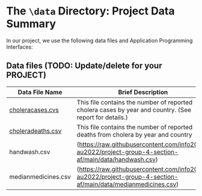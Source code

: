 # The `\data` Directory: Project Data Summary 

In our project, we use the following data files and Application Programming Interfaces:

## Data files (TODO: Update/delete for your PROJECT)
|Data File Name | Brief Description|
|---------------| -----------------|
|[choleracases.cvs](https://raw.githubusercontent.com/marikafong/project-group-4-section-af/main/data/choleracases.csv) | This file contains the number of reported cholera cases by year and country. (See report for details.)
|[choleradeaths.csv](https://raw.githubusercontent.com/marikafong/project-group-4-section-af/main/data/choleradeaths.csv) | This file contains the number of reported deaths from cholera by year and country 
|handwash.csv| (https://raw.githubusercontent.com/info201a-au2022/project-group-4-section-af/main/data/handwash.csv) | This file contains the percentage of the population with proper handwashing facilities at home by year and country
|medianmedicines.csv|(https://raw.githubusercontent.com/info201a-au2022/project-group-4-section-af/main/data/medianmedicines.csv) | This file contains the availability of medicine by year and country



